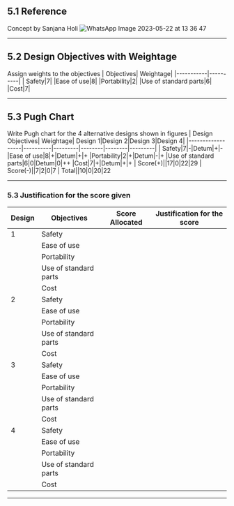 ## 5.1 Reference
  Concept by Sanjana Holi
![WhatsApp Image 2023-05-22 at 13 36 47](https://github.com/CEER-C/C12/assets/132896088/be0686fe-15bc-4708-b516-16667ce53c8d)
***

## 5.2 Design Objectives with Weightage
Assign weights to the objectives
| Objectives| Weightage|
|-----------|----------|
| Safety|7|
|Ease of use|8|
|Portability|2|
|Use of standard parts|6|
|Cost|7|
***


## 5.3 Pugh Chart
Write Pugh chart for the 4 alternative designs shown in figures
| Design Objectives| Weightage| Design 1|Design 2|Design 3|Design 4|
|------------------|----------|---------|--------|--------|---------|
| Safety|7|-|Detum|+|-
|Ease of use|8|+|Detum|+|+
|Portability|2|+|Detum|-|+
|Use of standard parts|6|0|Detum|0|++
|Cost|7|+|Detum|+|+
 | Score(+)||17|0|22|29
 | Score(-)||7|2|0|7
| Total||10|0|20|22
***

### 5.3 Justification for the score given
|Design| Objectives| Score Allocated| Justification for the score|
|------|-----------|----------------|-----------------------------|
|1|Safety|
| | Ease of use|
|  |Portability|
| |Use of standard parts|
| | Cost|
|2|Safety|
| | Ease of use|
|  |Portability|
| |Use of standard parts|
| | Cost|
|3|Safety|
| | Ease of use|
|  |Portability|
| |Use of standard parts|
| | Cost|
|4|Safety|
| | Ease of use|
|  |Portability|
| |Use of standard parts|
| | Cost|
***